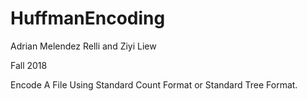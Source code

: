 # HuffmanEncoding
Adrian Melendez Relli and Ziyi Liew

Fall 2018

Encode A File Using Standard Count Format or Standard Tree Format. 
